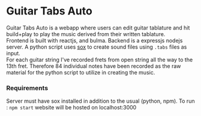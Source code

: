 # Guitar Tabs Auto  

Guitar Tabs Auto is a webapp where users can edit guitar tablature and hit build+play to play the music derived from their written tablature.  
Frontend is built with reactjs, and bulma. Backend is a expressjs nodejs server. A python script uses [sox](https://linux.die.net/man/1/sox) to create sound files using `.tabs` files as input.  
For each guitar string I've recorded frets from open string all the way to the 13th fret. Therefore 84 individual notes have been recorded as the raw material for the python script to utilize in creating the music.

### Requirements

Server must have sox installed in addition to the usual (python, npm).
To run : `npm start` website will be hosted on localhost:3000
